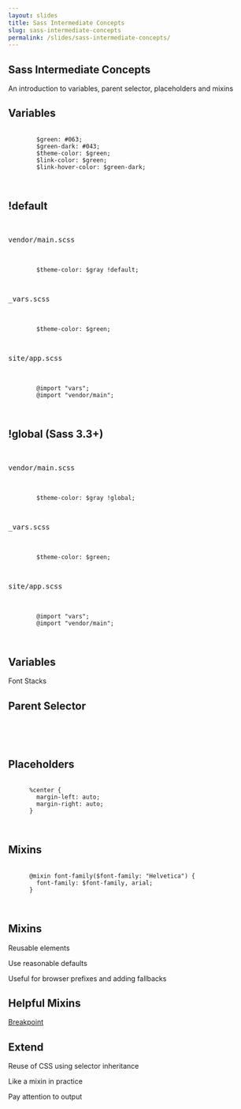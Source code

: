 ```yaml
---
layout: slides
title: Sass Intermediate Concepts
slug: sass-intermediate-concepts
permalink: /slides/sass-intermediate-concepts/
---
```



<section>
  <h2>Sass Intermediate Concepts</h2>
  <p>An introduction to variables, parent selector, placeholders and mixins</p>
</section>

<section>
  <section>
    <h2>Variables</h2>
    <pre>
      <code>
        $green: #063;
        $green-dark: #043;
        $theme-color: $green;
        $link-color: $green;
        $link-hover-color: $green-dark;
      </code>
    </pre>
  </section>
  <section>
    <h2>!default</h2>
    <pre>
      <p>vendor/main.scss</p>
      <code>
        $theme-color: $gray !default;
      </code>
      <p>_vars.scss</p>
      <code>
        $theme-color: $green;
      </code>
      <p>site/app.scss</p>
      <code>
        @import "vars";
        @import "vendor/main";
      </code>
    </pre>
  </section>
  <section>
    <h2>!global (Sass 3.3+)</h2>
    <pre>
      <p>vendor/main.scss</p>
      <code>
        $theme-color: $gray !global;
      </code>
      <p>_vars.scss</p>
      <code>
        $theme-color: $green;
      </code>
      <p>site/app.scss</p>
      <code>
        @import "vars";
        @import "vendor/main";
      </code>
    </pre>
  </section>
</section>

<section>
  <h2>Variables</h2>
  <p>Font Stacks</p>
</section>

<section>
  <h2>Parent Selector</h2>
  <pre>
    <code>
    </code>
  </pre>
</section>

<section>
  <h2>Placeholders</h2>
  <pre>
    <code>
      %center {
        margin-left: auto;
        margin-right: auto;
      }
    </code>
  </pre>
</section>

<section>
  <h2>Mixins</h2>
  <pre>
    <code>
      @mixin font-family($font-family: "Helvetica") {
        font-family: $font-family, arial;
      }
    </code>
  </pre>
</section>

<section>
  <h2>Mixins</h2>
  <p>Reusable elements</p>
  <p>Use reasonable defaults</p>
  <p>Useful for browser prefixes and adding fallbacks</p>
</section>

<section>
  <h2>Helpful Mixins</h2>
  <p><a href="https://gist.github.com/nathanjessen/9789281">Breakpoint</a></p>
</section>

<section>
  <h2>Extend</h2>
  <p>Reuse of CSS using selector inheritance</p>
  <p>Like a mixin in practice</p>
  <p>Pay attention to output</p>
</section>
